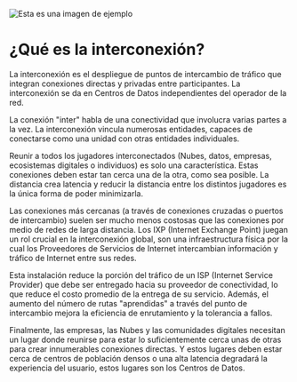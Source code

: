 ![Esta es una imagen de ejemplo](https://www.siliconweek.com/wp-content/uploads/2019/11/dispositivos_interconexi%C3%B3n.png)

#  ¿Qué es la interconexión?
La interconexión es el despliegue de puntos de intercambio de tráfico que integran conexiones directas y privadas entre participantes. La interconexión se da en Centros de Datos independientes del operador de la red.

La conexión "inter" habla de una conectividad que involucra varias partes a la vez. La interconexión vincula numerosas entidades, capaces de conectarse como una unidad con otras entidades individuales.

Reunir a todos los jugadores interconectados (Nubes, datos, empresas, ecosistemas digitales o individuos) es solo una característica. Estas conexiones deben estar tan cerca una de la otra, como sea posible. La distancia crea latencia y reducir la distancia entre los distintos jugadores es la única forma de poder minimizarla.

Las conexiones más cercanas (a través de conexiones cruzadas o puertos de intercambio) suelen ser mucho menos costosas que las conexiones por medio de redes de larga distancia. Los IXP (Internet Exchange Point) juegan un rol crucial en la interconexión global, son una infraestructura física por la cual los Proveedores de Servicios de Internet intercambian información y tráfico de Internet entre sus redes.

Esta instalación reduce la porción del tráfico de un ISP (Internet Service Provider) que debe ser entregado hacia su proveedor de conectividad, lo que reduce el costo promedio de la entrega de su servicio. Además, el aumento del número de rutas "aprendidas" a través del punto de intercambio mejora la eficiencia de enrutamiento y la tolerancia a fallos.

Finalmente, las empresas, las Nubes y las comunidades digitales necesitan un lugar donde reunirse para estar lo suficientemente cerca unas de otras para crear innumerables conexiones directas. Y estos lugares deben estar cerca de centros de población densos o una alta latencia degradará la experiencia del usuario, estos lugares son los Centros de Datos.
